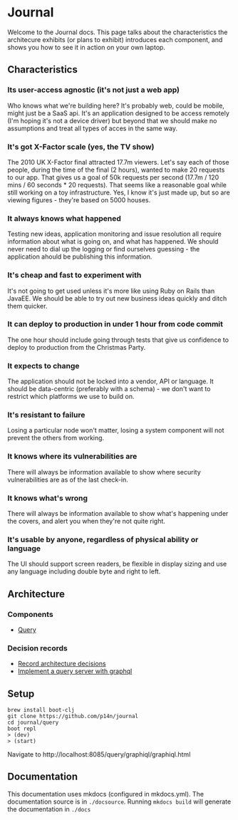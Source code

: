 # Journal

Welcome to the Journal docs.  This page talks about the characteristics the architecure exhibits (or plans to exhibit) introduces each component, and shows you how to see it in action on your own laptop.

## Characteristics

### Its user-access agnostic (it's not just a web app)

Who knows what we're building here?  It's probably web, could be mobile, might just be a SaaS api. It's an application designed to be access remotely (I'm hoping it's not a device driver) but beyond that we should make no assumptions and treat all types of acces in the same way.

### It's got X-Factor scale (yes, the TV show)

The 2010 UK X-Factor final attracted 17.7m viewers.  Let's say each of those people, during the time of the final (2 hours), wanted to make 20 requests to our app.  That gives us a goal of 50k requests per second (17.7m / 120 mins / 60 seconds * 20 requests).  That seems like a reasonable goal while still working on a toy infrastructure.  Yes, I know it's just made up, but so are viewing figures  - they're based on 5000 houses.

### It always knows what happened

Testing new ideas, application monitoring and issue resolution all require information about what is going on, and what has happened. We should never need to dial up the logging or find ourselves guessing - the application ahould be publishing this information.

### It's cheap and fast to experiment with

It's not going to get used unless it's more like using Ruby on Rails than JavaEE. We should be able to try out new business ideas quickly and ditch them quicker.

### It can deploy to production in under 1 hour from code commit

The one hour should include going through tests that give us confidence to deploy to production from the Christmas Party.

### It expects to change

The application should not be locked into a vendor, API or language.  It should be data-centric (preferably with a schema) - we don't want to restrict which platforms we use to build on. 

### It's resistant to failure

Losing a particular node won't matter, losing a system component will not prevent the others from working.

### It knows where its vulnerabilities are

There will always be information available to show where security vulnerabilities are as of the last check-in.  

### It knows what's wrong

There will always be information available to show what's happening under the covers, and alert you when they're not quite right.

### It's usable by anyone, regardless of physical ability or language

The UI should support screen readers, be flexible in display sizing and use any language including double byte and right to left.

## Architecture

### Components

* [Query](/components/query/)

### Decision records

* [Record architecture decisions](/architecture/decisions/0001-record-architecture-decisions/)
* [Implement a query server with graphql](/architecture/decisions/0002-use-clojure-graphql-datomic-query-server/)

## Setup

    brew install boot-clj
    git clone https://github.com/p14n/journal
    cd journal/query
    boot repl
    > (dev)
    > (start)

Navigate to http://localhost:8085/query/graphiql/graphiql.html

## Documentation

This documentation uses mkdocs (configured in mkdocs.yml).  The documentation source is in `./docsource`.  Running `mkdocs build` will generate the documentation in `./docs`


